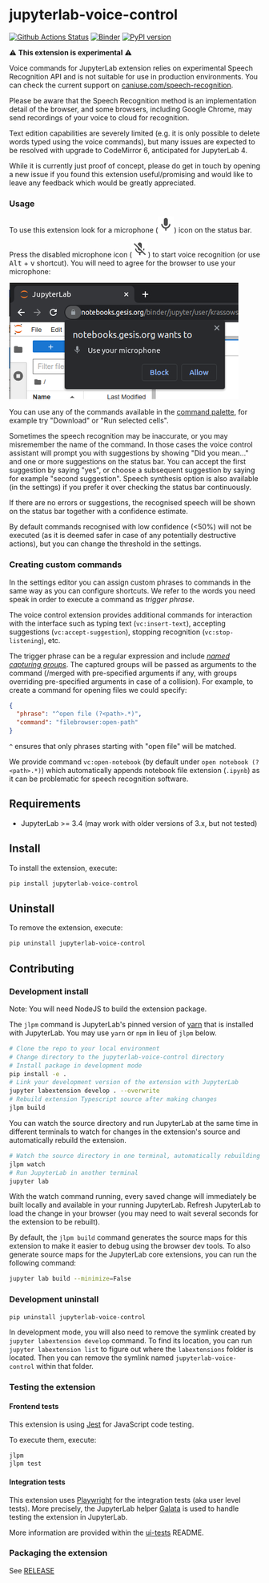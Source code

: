 # jupyterlab-voice-control

[![Github Actions Status](https://github.com/krassowski/jupyterlab-voice-control/workflows/Build/badge.svg)](https://github.com/krassowski/jupyterlab-voice-control/actions/workflows/build.yml)
[![Binder](https://mybinder.org/badge_logo.svg)](https://mybinder.org/v2/gh/krassowski/jupyterlab-voice-control/main?urlpath=lab)
[![PyPI version](https://img.shields.io/pypi/v/jupyterlab-voice-control.svg)](https://pypi.org/project/jupyterlab-voice-control/)

⚠️ **This extension is experimental** ⚠️

Voice commands for JupyterLab extension relies on experimental Speech Recognition API and is not suitable for use in production environments. You can check the current support on [caniuse.com/speech-recognition](https://caniuse.com/speech-recognition).

Please be aware that the Speech Recognition method is an implementation detail of the browser,
and some browsers, including Google Chrome, may send recordings of your voice to cloud for recognition.

Text edition capabilities are severely limited (e.g. it is only possible to delete words typed using the voice commands),
but many issues are expected to be resolved with upgrade to CodeMirror 6, anticipated for JupyterLab 4.

While it is currently just proof of concept, please do get in touch by opening a new issue if you found this extension
useful/promising and would like to leave any feedback which would be greatly appreciated.

### Usage

To use this extension look for a microphone (![microphone icon][enabled]) icon on the status bar.

Press the disabled microphone icon (![disabled microphone icon][disabled]) to start voice recognition (or use <kbd>Alt</kbd> + <kbd>v</kbd> shortcut). You will need to agree for the browser to use your microphone:

![microphone access dialog in Chrome][chrome-microphone]

You can use any of the commands available in the [command palette](https://jupyterlab.readthedocs.io/en/latest/user/commands.html), for example try "Download" or "Run selected cells".

Sometimes the speech recognition may be inaccurate, or you may misremember the name of the command.
In those cases the voice control assistant will prompt you with suggestions by showing
"Did you mean..." and one or more suggestions on the status bar. You can accept the first suggestion by saying "yes",
or choose a subsequent suggestion by saying for example "second suggestion".
Speech synthesis option is also available (in the settings) if you prefer it over checking the status bar continuously.

If there are no errors or suggestions, the recognised speech will be shown on the status bar together with a confidence estimate.

By default commands recognised with low confidence (<50%) will not be executed (as it is deemed safer in case of any potentially destructive actions), but you can change the threshold in the settings.

### Creating custom commands

In the settings editor you can assign custom phrases to commands in the same way as you can configure shortcuts.
We refer to the words you need speak in order to execute a command as _trigger phrase_.

The voice control extension provides additional commands for interaction with the interface such as typing text (`vc:insert-text`), accepting suggestions (`vc:accept-suggestion`), stopping recognition (`vc:stop-listening`), etc.

The trigger phrase can be a regular expression and include [_named capturing groups_](https://developer.mozilla.org/en-US/docs/Web/JavaScript/Reference/Global_Objects/String/match#using_named_capturing_groups). The captured groups will be passed as arguments to the command (/merged with pre-specified arguments if any, with groups overriding pre-specified arguments in case of a collision). For example, to create a command for opening files we could specify:

```json
{
  "phrase": "^open file (?<path>.*)",
  "command": "filebrowser:open-path"
}
```

`^` ensures that only phrases starting with "open file" will be matched.

We provide command `vc:open-notebook` (by default under `open notebook (?<path>.*)`) which automatically
appends notebook file extension (`.ipynb`) as it can be problematic for speech recognition software.

[enabled]: https://raw.githubusercontent.com/krassowski/jupyterlab-voice-control/main/style/icons/microphone.svg?sanitize=true
[disabled]: https://raw.githubusercontent.com/krassowski/jupyterlab-voice-control/main/style/icons/microphone-off.svg?sanitize=true
[chrome-microphone]: https://raw.githubusercontent.com/krassowski/jupyterlab-voice-control/main/docs/images/chrome-microphone.png

## Requirements

- JupyterLab >= 3.4 (may work with older versions of 3.x, but not tested)

## Install

To install the extension, execute:

```bash
pip install jupyterlab-voice-control
```

## Uninstall

To remove the extension, execute:

```bash
pip uninstall jupyterlab-voice-control
```

## Contributing

### Development install

Note: You will need NodeJS to build the extension package.

The `jlpm` command is JupyterLab's pinned version of
[yarn](https://yarnpkg.com/) that is installed with JupyterLab. You may use
`yarn` or `npm` in lieu of `jlpm` below.

```bash
# Clone the repo to your local environment
# Change directory to the jupyterlab-voice-control directory
# Install package in development mode
pip install -e .
# Link your development version of the extension with JupyterLab
jupyter labextension develop . --overwrite
# Rebuild extension Typescript source after making changes
jlpm build
```

You can watch the source directory and run JupyterLab at the same time in different terminals to watch for changes in the extension's source and automatically rebuild the extension.

```bash
# Watch the source directory in one terminal, automatically rebuilding when needed
jlpm watch
# Run JupyterLab in another terminal
jupyter lab
```

With the watch command running, every saved change will immediately be built locally and available in your running JupyterLab. Refresh JupyterLab to load the change in your browser (you may need to wait several seconds for the extension to be rebuilt).

By default, the `jlpm build` command generates the source maps for this extension to make it easier to debug using the browser dev tools. To also generate source maps for the JupyterLab core extensions, you can run the following command:

```bash
jupyter lab build --minimize=False
```

### Development uninstall

```bash
pip uninstall jupyterlab-voice-control
```

In development mode, you will also need to remove the symlink created by `jupyter labextension develop`
command. To find its location, you can run `jupyter labextension list` to figure out where the `labextensions`
folder is located. Then you can remove the symlink named `jupyterlab-voice-control` within that folder.

### Testing the extension

#### Frontend tests

This extension is using [Jest](https://jestjs.io/) for JavaScript code testing.

To execute them, execute:

```sh
jlpm
jlpm test
```

#### Integration tests

This extension uses [Playwright](https://playwright.dev/docs/intro) for the integration tests (aka user level tests).
More precisely, the JupyterLab helper [Galata](https://github.com/jupyterlab/jupyterlab/tree/master/galata) is used to handle testing the extension in JupyterLab.

More information are provided within the [ui-tests](./ui-tests/README.md) README.

### Packaging the extension

See [RELEASE](RELEASE.md)
